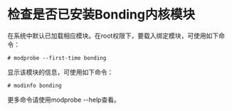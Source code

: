 # 检查是否已安装Bonding内核模块<a name="ZH-CN_TOPIC_0183005803"></a>

在系统中默认已加载相应模块。在root权限下，要载入绑定模块，可使用如下命令：

```
# modprobe --first-time bonding
```

显示该模块的信息，可使用如下命令：

```
# modinfo bonding
```

更多命令请使用modprobe \--help查看。


